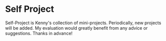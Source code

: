 # Self Project

Self-Project is Kenny's collection of mini-projects. Periodically, new projects will be added. My evaluation would greatly benefit from any advice or suggestions. Thanks in advance!
